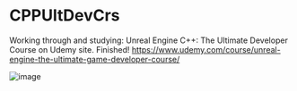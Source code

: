 # CPPUltDevCrs

Working through and studying: 
Unreal Engine C++: The Ultimate Developer Course 
on Udemy site. Finished!
https://www.udemy.com/course/unreal-engine-the-ultimate-game-developer-course/

![image](https://user-images.githubusercontent.com/3318539/171127903-101e2c79-6708-498c-a1ba-41f95fef2f02.png)

